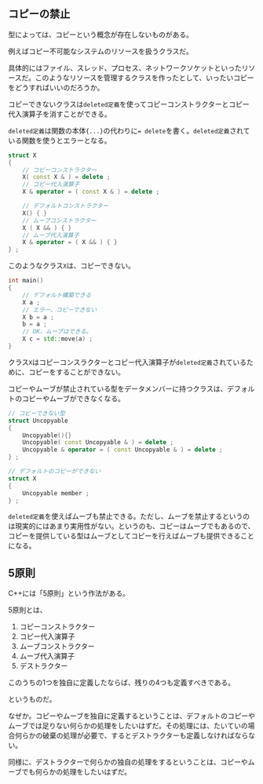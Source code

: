 ## コピーの禁止

型によっては、コピーという概念が存在しないものがある。

例えばコピー不可能なシステムのリソースを扱うクラスだ。

具体的にはファイル、スレッド、プロセス、ネットワークソケットといったリソースだ。このようなリソースを管理するクラスを作ったとして、いったいコピーをどうすればいいのだろうか。

コピーできないクラスは`deleted定義`を使ってコピーコンストラクターとコピー代入演算子を消すことができる。

`deleted定義`は関数の本体`{...}`の代わりに`= delete`を書く。`deleted定義`されている関数を使うとエラーとなる。

~~~cpp
struct X
{
    // コピーコンストラクター
    X( const X & ) = delete ;
    // コピー代入演算子
    X & operator = ( const X & ) = delete ;

    // デフォルトコンストラクター
    X() { }
    // ムーブコンストラクター
    X ( X && ) { }
    // ムーブ代入演算子
    X & operator = ( X && ) { }
} ;
~~~

このようなクラス`X`は、コピーできない。

~~~cpp
int main()
{
    // デフォルト構築できる
    X a ;
    // エラー、コピーできない
    X b = a ;
    b = a ;
    // OK、ムーブはできる。
    X c = std::move(a) ;
}
~~~

クラス`X`はコピーコンスラクターとコピー代入演算子が`deleted定義`されているために、コピーをすることができない。

コピーやムーブが禁止されている型をデータメンバーに持つクラスは、デフォルトのコピーやムーブができなくなる。

~~~cpp
// コピーできない型
struct Uncopyable
{
    Uncopyable(){}
    Uncopyable( const Uncopyable & ) = delete ;
    Uncopyable & operator = ( const Uncopyable & ) = delete ; 
} ;

// デフォルトのコピーができない
struct X
{
    Uncopyable member ;
} ;
~~~

`deleted定義`を使えばムーブも禁止できる。ただし、ムーブを禁止するというのは現実的にはあまり実用性がない。というのも、コピーはムーブでもあるので、コピーを提供している型はムーブとしてコピーを行えばムーブも提供できることになる。

## 5原則

C++には「5原則」という作法がある。

5原則とは、

1. コピーコンストラクター
2. コピー代入演算子
3. ムーブコンストラクター
4. ムーブ代入演算子
5. デストラクター

このうちの1つを独自に定義したならば、残りの4つも定義すべきである。

というものだ。

なぜか。コピーやムーブを独自に定義するということは、デフォルトのコピーやムーブでは足りない何らかの処理をしたいはずだ。その処理には、たいていの場合何らかの破棄の処理が必要で、するとデストラクターも定義しなければならない。

同様に、デストラクターで何らかの独自の処理をするということは、コピーやムーブでも何らかの処理をしたいはずだ。


